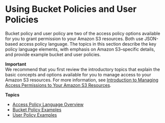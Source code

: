 # Using Bucket Policies and User Policies<a name="using-iam-policies"></a>

Bucket policy and user policy are two of the access policy options available for you to grant permission to your Amazon S3 resources\. Both use JSON\-based access policy language\. The topics in this section describe the key policy language elements, with emphasis on Amazon S3–specific details, and provide example bucket and user policies\.

**Important**  
We recommend that you first review the introductory topics that explain the basic concepts and options available for you to manage access to your Amazon S3 resources\. For more information, see [Introduction to Managing Access Permissions to Your Amazon S3 Resources](intro-managing-access-s3-resources.md)\. 

**Topics**
+ [Access Policy Language Overview](access-policy-language-overview.md)
+ [Bucket Policy Examples](example-bucket-policies.md)
+ [User Policy Examples](example-policies-s3.md)